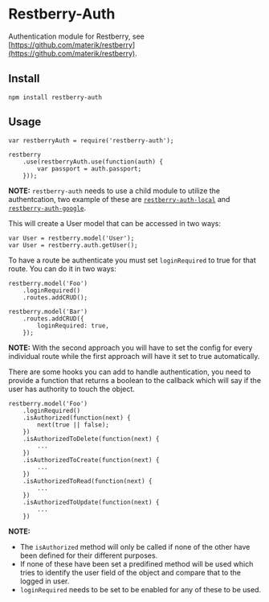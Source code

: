 Restberry-Auth
==============

Authentication module for Restberry, see [https://github.com/materik/restberry](https://github.com/materik/restberry).

## Install

```
npm install restberry-auth
```

## Usage

```
var restberryAuth = require('restberry-auth');

restberry
    .use(restberryAuth.use(function(auth) {
        var passport = auth.passport;
    }));
```

**NOTE:** `restberry-auth` needs to use a child module to utilize the authentcation,
two example of these are [`restberry-auth-local`](https://github.com/materik/restberry-auth-local) and [`restberry-auth-google`](https://github.com/materik/restberry-auth-google).

This will create a User model that can be accessed in two ways:

```
var User = restberry.model('User');
var User = restberry.auth.getUser();
```

To have a route be authenticate you must set `loginRequired` to true for that
route. You can do it in two ways:

```
restberry.model('Foo')
    .loginRequired()
    .routes.addCRUD();

restberry.model('Bar')
    .routes.addCRUD({
        loginRequired: true,
    });
```

**NOTE:** With the second approach you will have to set the config for every
individual route while the first approach will have it set to true automatically.

There are some hooks you can add to handle authentication, you need to provide a
function that returns a boolean to the callback which will say if the user has
authority to touch the object.

```
restberry.model('Foo')
    .loginRequired()
    .isAuthorized(function(next) {
        next(true || false);
    })
    .isAuthorizedToDelete(function(next) {
        ...
    })
    .isAuthorizedToCreate(function(next) {
        ...
    })
    .isAuthorizedToRead(function(next) {
        ...
    })
    .isAuthorizedToUpdate(function(next) {
        ...
    })
```

**NOTE:**
* The `isAuthorized` method will only be called if none of the other have been defined
  for their different purposes.
* If none of these have been set a predifined method will be used which tries to
  identify the user field of the object and compare that to the logged in user.
* `loginRequired` needs to be set to be enabled for any of these to be used.
